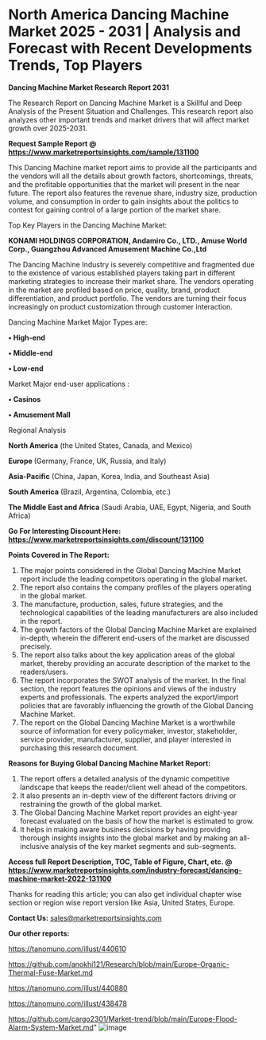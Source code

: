 # North America Dancing Machine Market 2025 - 2031 | Analysis and Forecast with Recent Developments Trends, Top Players

<strong>Dancing Machine Market Research Report 2031</strong>

The Research Report on Dancing Machine Market is a Skillful and Deep Analysis of the Present Situation and Challenges. This research report also analyzes other important trends and market drivers that will affect market growth over 2025-2031.

<strong>Request Sample Report @ <a href=https://www.marketreportsinsights.com/sample/131100>https://www.marketreportsinsights.com/sample/131100</a></strong>

This Dancing Machine market report aims to provide all the participants and the vendors will all the details about growth factors, shortcomings, threats, and the profitable opportunities that the market will present in the near future. The report also features the revenue share, industry size, production volume, and consumption in order to gain insights about the politics to contest for gaining control of a large portion of the market share.

Top Key Players in the Dancing Machine Market:

<strong>KONAMI HOLDINGS CORPORATION, Andamiro Co., LTD., Amuse World Corp., Guangzhou Advanced Amusement Machine Co.,Ltd</strong>

The Dancing Machine Industry is severely competitive and fragmented due to the existence of various established players taking part in different marketing strategies to increase their market share. The vendors operating in the market are profiled based on price, quality, brand, product differentiation, and product portfolio. The vendors are turning their focus increasingly on product customization through customer interaction.

Dancing Machine Market Major Types are:

<strong>• High-end

• Middle-end

• Low-end</strong>

Market Major end-user applications :

<strong>• Casinos

• Amusement Mall</strong>

Regional Analysis

</u><strong><b>North America</b></strong> (the United States, Canada, and Mexico)

<strong><b>Europe </b></strong>(Germany, France, UK, Russia, and Italy)

<strong><b>Asia-Pacific</b></strong> (China, Japan, Korea, India, and Southeast Asia)

<strong><b>South America</b></strong> (Brazil, Argentina, Colombia, etc.)

<strong><b>The Middle East and Africa</b></strong> (Saudi Arabia, UAE, Egypt, Nigeria, and South Africa)

<strong>Go For Interesting Discount Here: <a href=https://www.marketreportsinsights.com/discount/131100>https://www.marketreportsinsights.com/discount/131100</a></strong>

<strong>Points Covered in The Report:</strong>
<ol>
  <li>The major points considered in the Global Dancing Machine Market report include the leading competitors operating in the global market.</li>
  <li>The report also contains the company profiles of the players operating in the global market.</li>
  <li>The manufacture, production, sales, future strategies, and the technological capabilities of the leading manufacturers are also included in the report.</li>
  <li>The growth factors of the Global Dancing Machine Market are explained in-depth, wherein the different end-users of the market are discussed precisely.</li>
  <li>The report also talks about the key application areas of the global market, thereby providing an accurate description of the market to the readers/users.</li>
  <li>The report incorporates the SWOT analysis of the market. In the final section, the report features the opinions and views of the industry experts and professionals. The experts analyzed the export/import policies that are favorably influencing the growth of the Global Dancing Machine Market.</li>
  <li>The report on the Global Dancing Machine Market is a worthwhile source of information for every policymaker, investor, stakeholder, service provider, manufacturer, supplier, and player interested in purchasing this research document.</li>
</ol>
<strong>Reasons for Buying Global Dancing Machine Market Report:</strong>

<ol>
  <li>The report offers a detailed analysis of the dynamic competitive landscape that keeps the reader/client well ahead of the competitors.</li>
  <li>It also presents an in-depth view of the different factors driving or restraining the growth of the global market.</li>
  <li>The Global Dancing Machine Market report provides an eight-year forecast evaluated on the basis of how the market is estimated to grow.</li>
  <li>It helps in making aware business decisions by having providing thorough insights insights into the global market and by making an all-inclusive analysis of the key market segments and sub-segments.</li>
</ol>
<strong>Access full Report Description, TOC, Table of Figure, Chart, etc. @ <a href=https://www.marketreportsinsights.com/industry-forecast/dancing-machine-market-2022-131100>https://www.marketreportsinsights.com/industry-forecast/dancing-machine-market-2022-131100</a></strong>


Thanks for reading this article; you can also get individual chapter wise section or region wise report version like Asia, United States, Europe.

<strong>Contact Us:</strong>
sales@marketreportsinsights.com

<strong>Our other reports:</strong>

<a href=https://tanomuno.com/illust/440610>https://tanomuno.com/illust/440610</a>

<a href=https://github.com/anokhi121/Research/blob/main/Europe-Organic-Thermal-Fuse-Market.md>https://github.com/anokhi121/Research/blob/main/Europe-Organic-Thermal-Fuse-Market.md</a>

<a href=https://tanomuno.com/illust/440880>https://tanomuno.com/illust/440880</a>

<a href=https://tanomuno.com/illust/438478>https://tanomuno.com/illust/438478</a>

<a href=https://github.com/cargo2301/Market-trend/blob/main/Europe-Flood-Alarm-System-Market.md>https://github.com/cargo2301/Market-trend/blob/main/Europe-Flood-Alarm-System-Market.md</a>"
![image](https://github.com/user-attachments/assets/1cd7f6db-ac30-446b-baab-296cf697c79c)

